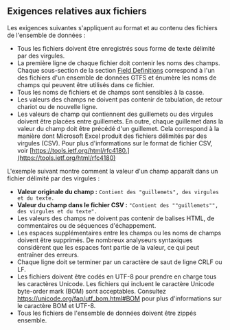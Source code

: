 ## Exigences relatives aux fichiers

Les exigences suivantes s'appliquent au format et au contenu des fichiers de l'ensemble de données :

* Tous les fichiers doivent être enregistrés sous forme de texte délimité par des virgules.
* La première ligne de chaque fichier doit contenir les noms des champs. Chaque sous-section de la section [Field Definitions](#field-definitions) correspond à l'un des fichiers d'un ensemble de données GTFS et énumère les noms de champs qui peuvent être utilisés dans ce fichier.
* Tous les noms de fichiers et de champs sont sensibles à la casse.
* Les valeurs des champs ne doivent pas contenir de tabulation, de retour chariot ou de nouvelle ligne.
* Les valeurs de champ qui contiennent des guillemets ou des virgules doivent être placées entre guillemets. En outre, chaque guillemet dans la valeur du champ doit être précédé d'un guillemet. Cela correspond à la manière dont Microsoft Excel produit des fichiers délimités par des virgules (CSV). Pour plus d'informations sur le format de fichier CSV, voir [https://tools.ietf.org/html/rfc4180.](https://tools.ietf.org/html/rfc4180)

L'exemple suivant montre comment la valeur d'un champ apparaît dans un fichier délimité par des virgules :

* **Valeur originale du champ :** `Contient des "guillemets", des virgules et du texte.`
* **Valeur du champ dans le fichier CSV :** `"Contient des ""guillemets"", des virgules et du texte".`
* Les valeurs des champs ne doivent pas contenir de balises HTML, de commentaires ou de séquences d'échappement.
* Les espaces supplémentaires entre les champs ou les noms de champs doivent être supprimés. De nombreux analyseurs syntaxiques considèrent que les espaces font partie de la valeur, ce qui peut entraîner des erreurs.
* Chaque ligne doit se terminer par un caractère de saut de ligne CRLF ou LF.
* Les fichiers doivent être codés en UTF-8 pour prendre en charge tous les caractères Unicode. Les fichiers qui incluent le caractère Unicode byte-order mark (BOM) sont acceptables. Consultez <https://unicode.org/faq/utf_bom.html#BOM> pour plus d'informations sur le caractère BOM et UTF-8.
* Tous les fichiers de l'ensemble de données doivent être zippés ensemble.
